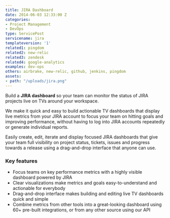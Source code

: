 ```yaml
---
title: JIRA Dashboard
date: 2014-06-03 12:33:00 Z
categories:
- Project Management
- DevOps
type: ServicePost
servicename: jira
templateversion: '1'
related1: pingdom
related2: new-relic
related3: zendesk
related4: google-analytics
examples: dev-ops
others: airbrake, new-relic, github, jenkins, pingdom
assets:
- path: "/uploads/jira.png"
---
```


Build a **JIRA dashboard** so your team can  monitor the status of JIRA projects live on TVs around your workspace. 

We make it quick and easy to build actionable TV dashboards that display live metrics from your JIRA account to focus your team on hitting goals and improving performance, without having to log into JIRA accounts repeatedly or generate individual reports.

Easily create, edit, iterate and display focused JIRA dashboards that give your team full visibility on project status, tickets, issues and progress towards a release using a drag-and-drop interface that anyone can use.

<div class="useful-resources widget-main__inner">
<h3>Key features</h3>
<ul class="resources-links">
<li><span>Focus teams on key performance metrics with a highly visible dashboard powered by JIRA</span></li>
<li><span>Clear visualizations make metrics and goals easy-to-understand and actionable for everybody</span></li>
<li><span>Drag-and-drop interface makes building and editing live TV dashboards quick and simple</span></li>
<li><span>Combine metrics from other tools into a great-looking dashboard using 60+ pre-built integrations, or from any other source using our API</span></li>
</ul>
</div>
